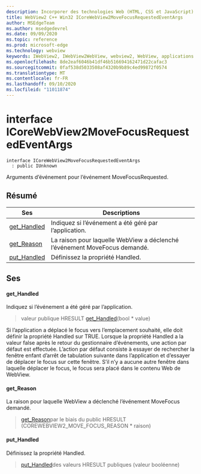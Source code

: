 ```yaml
---
description: Incorporer des technologies Web (HTML, CSS et JavaScript) dans vos applications natives avec le contrôle Microsoft Edge WebView2
title: WebView2 C++ Win32 ICoreWebView2MoveFocusRequestedEventArgs
author: MSEdgeTeam
ms.author: msedgedevrel
ms.date: 09/09/2020
ms.topic: reference
ms.prod: microsoft-edge
ms.technology: webview
keywords: IWebView2, IWebView2WebView, webview2, WebView, applications Win32, Win32, Edge, ICoreWebView2, ICoreWebView2Controller, contrôle de navigateur, html Edge, ICoreWebView2MoveFocusRequestedEventArgs
ms.openlocfilehash: 8de2eaf6046b41df46b516694162471d22cafac3
ms.sourcegitcommit: 0faf538d5033508af4320b9b89c4ed99872f0574
ms.translationtype: MT
ms.contentlocale: fr-FR
ms.lasthandoff: 09/10/2020
ms.locfileid: "11011874"
---
```

# interface ICoreWebView2MoveFocusRequestedEventArgs 

```
interface ICoreWebView2MoveFocusRequestedEventArgs
  : public IUnknown
```

Arguments d’événement pour l’événement MoveFocusRequested.

## Résumé

 Ses                        | Descriptions
--------------------------------|---------------------------------------------
[get_Handled](#get_handled) | Indiquez si l’événement a été géré par l’application.
[get_Reason](#get_reason) | La raison pour laquelle WebView a déclenché l’événement MoveFocus demandé.
[put_Handled](#put_handled) | Définissez la propriété Handled.

## Ses

#### get_Handled 

Indiquez si l’événement a été géré par l’application.

> valeur publique HRESULT [get_Handled](#get_handled)(bool * value)

Si l’application a déplacé le focus vers l’emplacement souhaité, elle doit définir la propriété Handled sur TRUE. Lorsque la propriété Handled a la valeur false après le retour du gestionnaire d’événements, une action par défaut est effectuée. L’action par défaut consiste à essayer de rechercher la fenêtre enfant d’arrêt de tabulation suivante dans l’application et d’essayer de déplacer le focus sur cette fenêtre. S’il n’y a aucune autre fenêtre dans laquelle déplacer le focus, le focus sera placé dans le contenu Web de WebView.

#### get_Reason 

La raison pour laquelle WebView a déclenché l’événement MoveFocus demandé.

> [get_Reason](#get_reason)par le biais du public HRESULT (COREWEBVIEW2_MOVE_FOCUS_REASON * raison)

#### put_Handled 

Définissez la propriété Handled.

> [put_Handled](#put_handled)des valeurs HRESULT publiques (valeur booléenne)

